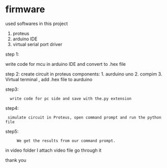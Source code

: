 # firmware

used softwares in this project

1. proteus
2. arduino IDE
3. virtual serial port driver

step 1: 

write code for mcu in arduino IDE and convert to  .hex file

step 2:
      create circuit in proteus
      components: 1. aurduino uno 2. compim 3. Virtual terminal ,  add .hex file to aurduino 




step3:

      write code for pc side and save with the.py extension 
     

step4: 

     simulate circuit in Proteus, open command prompt and run the python file

    


step5: 

         We get the results from our command prompt.
         
         

in video folder I attach video file go through it 


thank you
